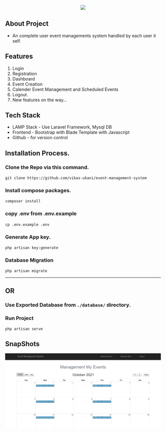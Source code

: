 <p align="center"><a href="https://laravel.com" target="_blank"><img src="https://raw.githubusercontent.com/laravel/art/master/logo-lockup/5%20SVG/2%20CMYK/1%20Full%20Color/laravel-logolockup-cmyk-red.svg" width="400"></a></p>


## About Project
- An complete user event managements system handled by each user it self.

## Features 
1. Login 
2. Registration
3. Dashboard
4. Event Creation
5. Calender Event Management and Scheduled Events
6. Logout.
7. New features on the way...


## Tech Stack

- LAMP Stack - Use Laravel Framework, Mysql DB
- Frontend - Bootstrap with Blade Template with Javascript
- Github - for version control

## Installation Process.

### Clone the Repo via this command.
```
git clone https://github.com/vikas-ukani/event-management-system
```

### Install compose packages.
```
composer install
```

### copy .env from .env.example
```
cp .env.example .env
```

### Generate App key.
```
php artisan key:generate
```

### Database Migration 
```
php artisan migrate
```

---
OR
---

### Use Exported Database from `./database/` directory.
### Run Project
```
php artisan serve
```


## SnapShots
![Event Management](public/Event-metting.png)
